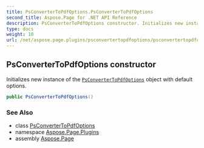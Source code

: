 ```yaml
---
title: PsConverterToPdfOptions.PsConverterToPdfOptions
second_title: Aspose.Page for .NET API Reference
description: PsConverterToPdfOptions constructor. Initializes new instance of the PsConverterToPdfOptions object with default options
type: docs
weight: 10
url: /net/aspose.page.plugins/psconvertertopdfoptions/psconvertertopdfoptions/
---
```

## PsConverterToPdfOptions constructor

Initializes new instance of the [`PsConverterToPdfOptions`](../) object with default options.

```csharp
public PsConverterToPdfOptions()
```

### See Also

* class [PsConverterToPdfOptions](../)
* namespace [Aspose.Page.Plugins](../../psconvertertopdfoptions/)
* assembly [Aspose.Page](../../../)


